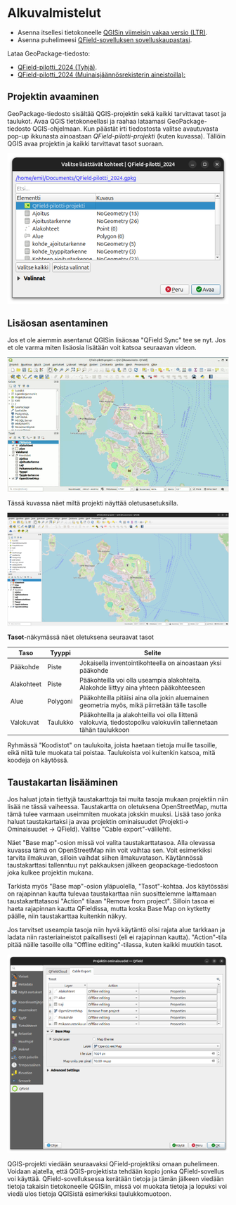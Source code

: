 # Alkuvalmistelut

- Asenna itsellesi tietokoneelle [QGISin viimeisin vakaa versio (LTR)](https://qgis.org/fi/site/forusers/download.html).
- Asenna puhelimeesi [QField-sovelluksen sovelluskaupastasi](https://qfield.org/).

Lataa GeoPackage-tiedosto: 

- [QField-pilotti_2024 (Tyhjä)](https://mverkkodatashare.blob.core.windows.net/share/QField-pilotti_2024.zip).
- [QField-pilotti_2024 (Muinaisjäännösrekisterin aineistoilla):](https://mverkkodatashare.blob.core.windows.net/share/QField-pilotti_2024_mjreki.zip)

## Projektin avaaminen
GeoPackage-tiedosto sisältää QGIS-projektin sekä kaikki tarvittavat tasot ja taulukot. Avaa QGIS tietokoneellasi ja raahaa lataamasi GeoPackage-tiedosto QGIS-ohjelmaan. Kun päästät irti tiedostosta valitse avautuvasta pop-up ikkunasta ainoastaan *QField-pilotti-projekti* (kuten kuvassa). Tällöin QGIS avaa projektin ja kaikki tarvittavat tasot suoraan. 

![Projektin avaaminen GeoPackagesta](img/Projektin_avaaminen_geopackagesta.png)

## Lisäosan asentaminen
Jos et ole aiemmin asentanut QGISin lisäosaa "QField Sync" tee se nyt. Jos et ole varma miten lisäosia lisätään voit katsoa seuraavan videon.

![QField Sync lisäosan asentaminen](img/asenna_qfield_lisaosa.gif)

Tässä kuvassa näet miltä projekti näyttää oletusasetuksilla. 

![QGIS-projekti](img/projektinakyma.png)

**Tasot**-näkymässä näet oletuksena seuraavat tasot

| Taso | Tyyppi | Selite |
|----------|----------|----------|
| Pääkohde| Piste| Jokaisella inventointikohteella on ainoastaan yksi pääkohde|
| Alakohteet | Piste| Pääkohteilla voi olla useampia alakohteita. Alakohde liittyy aina yhteen pääkohteeseen|
| Alue | Polygoni| Pääkohteilla pitäisi aina olla jokin aluemainen geometria myös, mikä piirretään tälle tasolle|
| Valokuvat| Taulukko| Pääkohteilla ja alakohteilla voi olla liittenä valokuvia, tiedostopolku valokuviin tallennetaan tähän taulukkoon|

Ryhmässä "Koodistot" on taulukoita, joista haetaan tietoja muille tasoille, eikä niitä tule muokata tai poistaa. Taulukoista voi kuitenkin katsoa, mitä koodeja on käytössä.

## Taustakartan lisääminen
Jos haluat jotain tiettyjä taustakarttoja tai muita tasoja mukaan projektiin niin lisää ne tässä vaiheessa. Taustakartta on oletuksena OpenStreetMap, mutta tämä tulee varmaan useimmiten muokata jokskin muuksi. Lisää taso jonka haluat taustakartaksi ja avaa projektin ominaisuudet (Projekti-> Ominaisuudet -> QField). Valitse "Cable export"-välilehti. 

Näet "Base map"-osion missä voi valita taustakarttatasoa. Alla olevassa kuvassa tämä on OpenStreetMap niin voit vaihtaa sen. Voit esimerkiksi tarvita ilmakuvan, silloin vaihdat siihen ilmakuvatason. Käytännössä taustakarttasi tallenntuu nyt pakkauksen jälkeen geopackage-tiedostoon joka kulkee projektin mukana. 

Tarkista myös "Base map"-osion yläpuolella, "Tasot"-kohtaa. Jos käytössäsi on rajapinnan kautta tulevaa taustakarttaa niin suosittelemme laittamaan taustakarttatasosi "Action" tilaan "Remove from project". Silloin tasoa ei haeta rajapinnan kautta QFieldissa, mutta koska Base Map on kytketty päälle, niin taustakarttaa kuitenkin näkyy.

Jos tarvitset useampia tasoja niin hyvä käytäntö olisi rajata alue tarkkaan ja ladata niin rasteriaineistot paikallisesti (eli ei rajapinnan kautta). "Action"-tila pitää näille tasoille olla "Offline editing"-tilassa, kuten kaikki muutkin tasot.

![Projektin ominaisuudet](img/Projektin_ominaisuudet.png)

QGIS-projekti viedään seuraavaksi QField-projektiksi omaan puhelimeen. Voidaan ajatella, että QGIS-projektista tehdään kopio jonka QField-sovellus voi käyttää. QField-sovelluksessa kerätään tietoja ja tämän jälkeen viedään tietoja takaisin tietokoneelle QGISiin, missä voi muokata tietoja ja lopuksi voi viedä ulos tietoja QGISistä esimerkiksi taulukkomuotoon.
